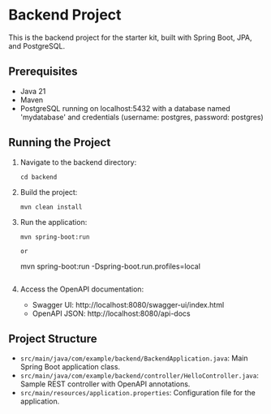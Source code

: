 # Backend Project

This is the backend project for the starter kit, built with Spring Boot, JPA, and PostgreSQL.

## Prerequisites

- Java 21
- Maven
- PostgreSQL running on localhost:5432 with a database named 'mydatabase' and credentials (username: postgres, password: postgres)

## Running the Project

1. Navigate to the backend directory:
   ```
   cd backend
   ```

2. Build the project:
   ```
   mvn clean install
   ```

3. Run the application:
   ```
   mvn spring-boot:run

   or

   ```
   mvn spring-boot:run -Dspring-boot.run.profiles=local
   ```

4. Access the OpenAPI documentation:
   - Swagger UI: http://localhost:8080/swagger-ui/index.html
   - OpenAPI JSON: http://localhost:8080/api-docs

## Project Structure

- `src/main/java/com/example/backend/BackendApplication.java`: Main Spring Boot application class.
- `src/main/java/com/example/backend/controller/HelloController.java`: Sample REST controller with OpenAPI annotations.
- `src/main/resources/application.properties`: Configuration file for the application. 
